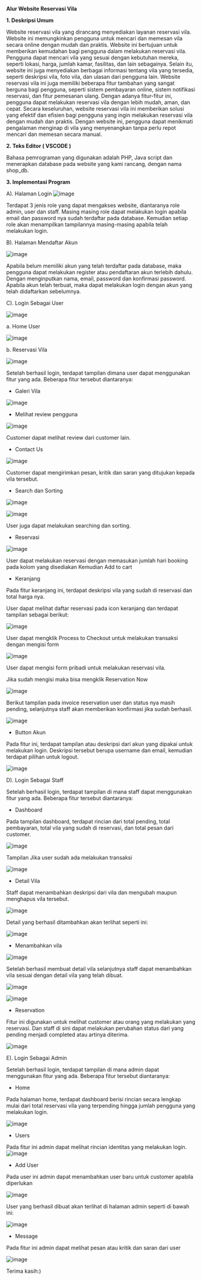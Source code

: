 **Alur Website Reservasi Vila**
 
**1. Deskripsi Umum**

Website reservasi vila yang dirancang menyediakan layanan reservasi vila. Website ini memungkinkan pengguna untuk mencari dan memesan vila secara online dengan mudah dan praktis.
Website ini bertujuan untuk memberikan kemudahan bagi pengguna dalam melakukan reservasi vila. Pengguna dapat mencari vila yang sesuai dengan kebutuhan mereka, seperti lokasi, harga, jumlah kamar, fasilitas, dan lain sebagainya. Selain itu, website ini juga menyediakan berbagai informasi tentang vila yang tersedia, seperti deskripsi vila, foto vila, dan ulasan dari pengguna lain.
Website reservasi vila ini juga memiliki beberapa fitur tambahan yang sangat berguna bagi pengguna, seperti sistem pembayaran online, sistem notifikasi reservasi, dan fitur pemesanan ulang. Dengan adanya fitur-fitur ini, pengguna dapat melakukan reservasi vila dengan lebih mudah, aman, dan cepat.
Secara keseluruhan, website reservasi vila ini memberikan solusi yang efektif dan efisien bagi pengguna yang ingin melakukan reservasi vila dengan mudah dan praktis. Dengan website ini, pengguna dapat menikmati pengalaman menginap di vila yang menyenangkan tanpa perlu repot mencari dan memesan secara manual.

**2. Teks Editor ( VSCODE )**

Bahasa pemrograman yang digunakan adalah PHP, Java script dan menerapkan database pada website yang kami rancang, dengan nama shop_db.

**3. Implementasi Program**

A). Halaman Login 
![image](https://github.com/dheaayusafitri/ProjectAkhirWeb/assets/120159860/920dcce4-b48c-4cf7-bc4a-4ccc2b1050c9)

Terdapat 3 jenis role yang dapat mengakses website, diantaranya role admin, user dan staff. Masing masing role dapat melakukan login apabila email dan password nya sudah terdaftar pada database. Kemudian setiap role akan menampilkan tampilannya masing-masing apabila telah melakukan login. 

B). Halaman Mendaftar Akun

![image](https://github.com/dheaayusafitri/ProjectAkhirWeb/assets/120159860/aba76f2b-9170-48d9-b8f2-057c16f84930)

Apabila belum memiliki akun yang telah terdaftar pada database, maka pengguna dapat melakukan register atau pendaftaran akun terlebih dahulu. Dengan menginputkan nama, email, password dan konfirmasi password. Apabila akun telah terbuat, maka dapat melakukan login dengan akun yang telah didaftarkan sebelumnya.

C). Login Sebagai User

![image](https://github.com/dheaayusafitri/ProjectAkhirWeb/assets/120159860/a78a7a49-547b-486c-9b00-6bb256430421)


a. Home User

![image](https://github.com/dheaayusafitri/ProjectAkhirWeb/assets/120159860/ee21aa67-24e9-4a0d-b194-57ab001ec6aa)


b. Reservasi Vila

![image](https://github.com/dheaayusafitri/ProjectAkhirWeb/assets/120159860/90f4feab-7ef0-4116-811f-6f11e5d445ce)


Setelah berhasil login, terdapat tampilan dimana user dapat menggunakan fitur yang ada. Beberapa fitur tersebut diantaranya:

- Galeri Vila

![image](https://github.com/dheaayusafitri/ProjectAkhirWeb/assets/120159860/6f97d2a1-bf93-4f58-9f7f-0e4889a4a4d6)


- Melihat review pengguna

![image](https://github.com/dheaayusafitri/ProjectAkhirWeb/assets/120159860/1333c660-f9cc-4c73-b8a1-852c843be651)


Customer dapat melihat review dari customer lain.

- Contact Us 

![image](https://github.com/dheaayusafitri/ProjectAkhirWeb/assets/120159860/1cf2b05a-df76-4b39-8dfd-dbc19a173054)


Customer dapat mengirimkan pesan, kritik dan saran yang ditujukan kepada vila tersebut.

- Search dan Sorting

![image](https://github.com/dheaayusafitri/ProjectAkhirWeb/assets/120159860/d656d4f5-cdaf-4729-8c59-ed5abae005e4)

![image](https://github.com/dheaayusafitri/ProjectAkhirWeb/assets/120159860/9b379fcc-c881-4202-80b2-31db2ffbde16)


User juga dapat melakukan searching dan sorting.

- Reservasi

![image](https://github.com/dheaayusafitri/ProjectAkhirWeb/assets/120159860/e45f1539-a7db-4ac3-8168-a2071dbf61e9)


User dapat melakukan reservasi dengan memasukan jumlah hari booking pada kolom yang disediakan
Kemudian Add to cart

- Keranjang

Pada fitur keranjang ini, terdapat deskripsi vila yang sudah di reservasi dan total harga nya.

User dapat melihat daftar reservasi pada icon keranjang dan terdapat tampilan sebagai berikut:

![image](https://github.com/dheaayusafitri/ProjectAkhirWeb/assets/120159860/924a4d00-4f35-4fa6-8859-b4d2d358b7b7)


User dapat mengklik Process to Checkout untuk melakukan transaksi dengan mengisi form

![image](https://github.com/dheaayusafitri/ProjectAkhirWeb/assets/120159860/5ca2ac11-657e-4212-8c45-014ee9c44ac3)


User dapat mengisi form pribadi untuk melakukan reservasi vila.

Jika sudah mengisi maka bisa mengklik Reservation Now

![image](https://github.com/dheaayusafitri/ProjectAkhirWeb/assets/120159860/b03e4fb6-d685-45f4-9d21-66323094e7d2)


Berikut tampilan pada invoice reservation user dan status nya masih pending, selanjutnya staff akan memberikan konfirmasi jika sudah berhasil.

![image](https://github.com/dheaayusafitri/ProjectAkhirWeb/assets/120159860/a04d4d4e-e540-4393-8bb9-6aeb7f3b8e2d)



- Button Akun

Pada fitur ini, terdapat tampilan atau deskripsi dari akun yang dipakai untuk melakukan login. Deskripsi tersebut berupa username dan email, kemudian terdapat pilihan untuk logout.

![image](https://github.com/dheaayusafitri/ProjectAkhirWeb/assets/120159860/58d525e6-bb7f-4bd9-b844-ef757a7b9cd0)


D). Login Sebagai Staff

Setelah berhasil login, terdapat tampilan di mana staff dapat menggunakan fitur yang ada. Beberapa fitur tersebut diantaranya:

- Dashboard

Pada tampilan dashboard, terdapat rincian dari total pending, total pembayaran, total vila yang sudah di reservasi, dan total pesan dari customer.

![image](https://github.com/dheaayusafitri/ProjectAkhirWeb/assets/120159860/644a067c-c8f1-4d2f-ab4e-1e2afdac11f3)

Tampilan Jika user sudah ada melakukan transaksi

![image](https://github.com/dheaayusafitri/ProjectAkhirWeb/assets/120159860/c96043ef-8690-4d34-9a21-e0e5d5d70e2e)


- Detail Vila

Staff dapat menambahkan deskripsi dari vila dan mengubah maupun menghapus vila tersebut.

![image](https://github.com/dheaayusafitri/ProjectAkhirWeb/assets/120159860/2a276889-7d2b-4d7f-8c98-b9b1e6c14524)


Detail yang berhasil ditambahkan akan terlihat seperti ini:

![image](https://github.com/dheaayusafitri/ProjectAkhirWeb/assets/120159860/b643ebc9-05fa-4977-b745-27003daed8b1)


- Menambahkan vila

![image](https://github.com/dheaayusafitri/ProjectAkhirWeb/assets/120159860/30d6ee1f-e9e8-4d85-862f-593080a1b802)


Setelah berhasil membuat detail vila selanjutnya staff dapat menambahkan vila sesuai dengan detail vila yang telah dibuat.

![image](https://github.com/dheaayusafitri/ProjectAkhirWeb/assets/120159860/40d63538-18f3-41e7-b5ce-aaf75c6a5a9b)

![image](https://github.com/dheaayusafitri/ProjectAkhirWeb/assets/120159860/9478e140-f2c3-459c-ab83-f29c1dbbe971)


- Reservation

Fitur ini digunakan untuk melihat customer atau orang yang melakukan yang reservasi. Dan staff di sini dapat melakukan perubahan status dari yang pending menjadi completed atau artinya diterima.

![image](https://github.com/dheaayusafitri/ProjectAkhirWeb/assets/120159860/6eabc28b-757e-4e2a-a868-016ea02e92a6)


E). Login Sebagai Admin

Setelah berhasil login, terdapat tampilan di mana admin dapat menggunakan fitur yang ada. Beberapa fitur tersebut diantaranya:

- Home

Pada halaman home, terdapat dashboard berisi rincian secara lengkap mulai dari total reservasi vila yang terpending hingga jumlah pengguna yang melakukan login.

![image](https://github.com/dheaayusafitri/ProjectAkhirWeb/assets/120159860/2dc5b422-b7e2-471b-a55d-138a23ba65e3)

- Users

Pada fitur ini admin dapat melihat rincian identitas yang melakukan login.
![image](https://github.com/dheaayusafitri/ProjectAkhirWeb/assets/120159860/a7ee1bee-bb37-49d6-bd61-c292695d1f01)


- Add User

Pada user ini admin dapat menambahkan user baru untuk customer apabila diperlukan

![image](https://github.com/dheaayusafitri/ProjectAkhirWeb/assets/120159860/05718304-fd35-42c0-ba69-d49d08b5b218)

User yang berhasil dibuat akan terlihat di halaman admin seperti di bawah ini:

![image](https://github.com/dheaayusafitri/ProjectAkhirWeb/assets/120159860/330ed32d-aab4-46ee-aa90-8aa7dd2ada7a)


- Message

Pada fitur ini admin dapat melihat pesan atau kritik dan saran dari user

![image](https://github.com/dheaayusafitri/ProjectAkhirWeb/assets/120159860/db5a8534-e9ca-47af-b926-f27a444b2897)

Terima kasih:)



 
 
 

